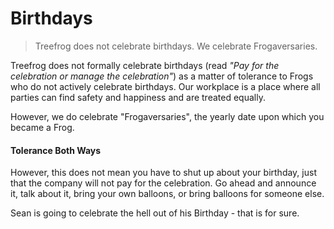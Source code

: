 # Birthdays

> Treefrog does not celebrate birthdays. We celebrate Frogaversaries.

Treefrog does not formally celebrate birthdays (read *"Pay for the celebration or manage the celebration"*) as a matter of tolerance to Frogs who do not actively celebrate birthdays. Our workplace is a place where all parties can find safety and happiness and are treated equally.

However, we do celebrate "Frogaversaries", the yearly date upon which you became a Frog.

#### Tolerance Both Ways

However, this does not mean you have to shut up about your birthday, just that the company will not pay for the celebration. Go ahead and announce it, talk about it, bring your own balloons, or bring balloons for someone else.

Sean is going to celebrate the hell out of his Birthday - that is for sure.
